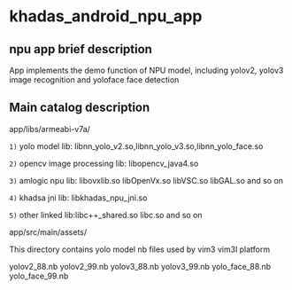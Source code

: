 # khadas_android_npu_app
## npu app brief description
App implements the demo function of NPU model, including yolov2, yolov3 image recognition and yoloface face detection
## Main catalog description
 app/libs/armeabi-v7a/
 
``1)`` yolo model lib: libnn_yolo_v2.so,libnn_yolo_v3.so,libnn_yolo_face.so

``2)`` opencv image processing lib: libopencv_java4.so

``3)`` amlogic npu lib: libovxlib.so libOpenVx.so libVSC.so libGAL.so and so on

``4)`` khadsa jni lib: libkhadas_npu_jni.so

``5)`` other linked lib:libc++_shared.so libc.so and so on

app/src/main/assets/

This directory contains yolo model nb files used by vim3 vim3l platform

yolov2_88.nb
yolov2_99.nb
yolov3_88.nb
yolov3_99.nb
yolo_face_88.nb
yolo_face_99.nb
